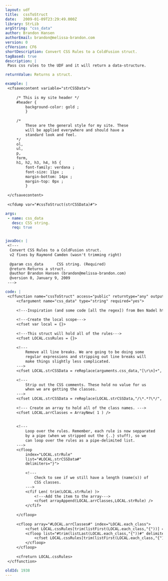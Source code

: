 ```yaml
---
layout: udf
title:  cssToStruct
date:   2009-01-09T23:29:49.000Z
library: StrLib
argString: "css_data"
author: Brandon Hansen
authorEmail: brandon@melissa-brandon.com
version: 0
cfVersion: CF6
shortDescription: Convert CSS Rules to a ColdFusion struct.
tagBased: true
description: |
 Pass css rules to the UDF and it will return a data-structure.

returnValue: Returns a struct.

example: |
 <cfsavecontent variable="strCSSData">
  
     /* This is my site header */
     #header {
         background-color: gold ;
         }
  
     /*
         These are the general style for my site. These
         will be applied everywhere and should have a
         standard look and feel.
     */
     ol,
     ul,
     p,
     form,
     h1, h2, h3, h4, h5 {
         font-family: verdana ;
         font-size: 11px ;
         margin-bottom: 14px ;
         margin-top: 0px ;
         }
  
 </cfsavecontent>
 
 <cfdump var="#cssToStruct(strCSSData)#">

args:
 - name: css_data
   desc: CSS string.
   req: true


javaDoc: |
 <!---
  Convert CSS Rules to a ColdFusion struct.
  v2 fixes by Raymond Camden (wasn't trimming right)
  
  @param css_data      CSS string. (Required)
  @return Returns a struct. 
  @author Brandon Hansen (brandon@melissa-brandon.com) 
  @version 0, January 9, 2009 
 --->

code: |
 <cffunction name="cssToStruct" access="public" returntype="any" output="false">
     <cfargument name="css_data" type="string" required="yes">
     
     <!---Inspiration (and some code [all the regex]) from Ben Nadel http://www.bennadel.com/index.cfm?dax=blog:584.view--->
     
     <!---Create the local scope--->
     <cfset var local = {}>
     
     <!---This struct will hold all of the rules--->
     <cfset LOCAL.cssRules = {}>
      
     <!---
         Remove all line breaks. We are going to be doing some
         regular expressions and stripping out line breaks will
         make things slightly less complicated.
     --->
     <cfset LOCAL.strCSSData = reReplace(arguments.css_data,"[\r\n]+", " ","all") />
      
     <!---
         Strip out the CSS comments. These hold no value for us
         when we are getting the classes.
     --->
     <cfset LOCAL.strCSSData = reReplace(LOCAL.strCSSData,"/\*.*?\*/", " ", "all" ) />
     
     <!--- Create an array to hold all of the class names. --->
     <cfset LOCAL.arrClasses = ArrayNew( 1 ) />
      
      
     <!---
         Loop over the rules. Remember, each rule is now sepparated
         by a pipe (when we stripped out the {..} stuff), so we
         can loop over the rules as a pipe-delimited list.
     --->
     <cfloop
         index="LOCAL.strRule"
         list="#LOCAL.strCSSData#"
         delimiters="}">
      
         <!---
             Check to see if we still have a length (name(s)) of
             CSS classes.
         --->
         <cfif Len( trim(LOCAL.strRule) )>
             <!---Add the item to the array--->
             <cfset arrayAppend(LOCAL.arrClasses,LOCAL.strRule) />
         </cfif>
      
     </cfloop>
     
     <cfloop array="#LOCAL.arrClasses#" index="LOCAL.each_class">
         <cfset LOCAL.cssRules[trim(listFirst(LOCAL.each_class,"{"))] = {}>
         <cfloop list="#trim(listLast(LOCAL.each_class,"{"))#" delimiters=";" index="LOCAL.each_rule">
             <cfset LOCAL.cssRules[trim(listFirst(LOCAL.each_class,"{"))][trim(listFirst(LOCAL.each_rule,":"))] = trim(listLast(LOCAL.each_rule,":"))>
         </cfloop>
     </cfloop>
     
     <cfreturn LOCAL.cssRules>
 </cffunction>

oldId: 1938
---
```


